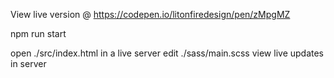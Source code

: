 View live version @ https://codepen.io/litonfiredesign/pen/zMpgMZ


npm run start

open ./src/index.html in a live server
edit ./sass/main.scss
view live updates in server